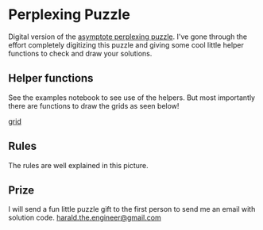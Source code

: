 # Perplexing Puzzle
Digital version of the [asymptote perplexing puzzle](https://www.perplexingpuzzles.com.au/store/The-Asymptote-Puzzle-p234207002). I've gone through the effort completely digitizing this puzzle and giving some cool little helper functions to check and draw your solutions. 



## Helper functions
See the examples notebook to see use of the helpers. But most importantly there are functions to draw the grids as seen below!

[grid](https://user-images.githubusercontent.com/6804392/119089601-460bc280-b9bf-11eb-9573-094ad5641bfb.png)

## Rules
The rules are well explained in this picture.

## Prize
I will send a fun little puzzle gift to the first person to send me an email with solution code.
harald.the.engineer@gmail.com
